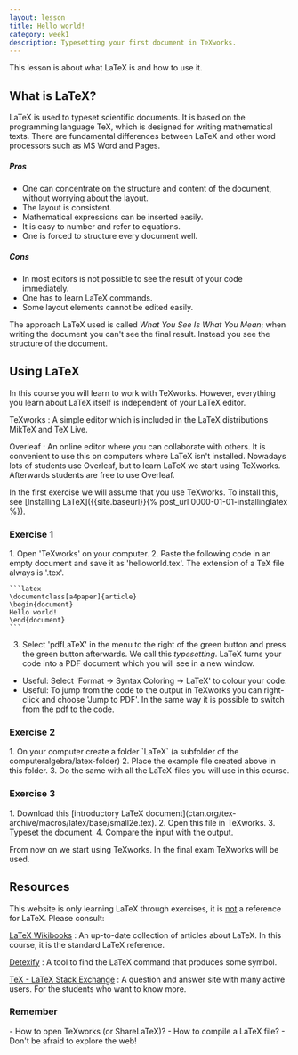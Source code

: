 ```yaml
---
layout: lesson
title: Hello world!
category: week1
description: Typesetting your first document in TeXworks.
---
```

This lesson is about what LaTeX is and how to use it.

What is LaTeX?
--------------

LaTeX is used to typeset scientific documents. It is based on the
programming language TeX, which is designed for writing mathematical
texts. There are fundamental differences between LaTeX and other word
processors such as MS Word and Pages.

##### Pros

-   One can concentrate on the structure and content of the document,
    without worrying about the layout.
-   The layout is consistent.
-   Mathematical expressions can be inserted easily.
-   It is easy to number and refer to equations.
-   One is forced to structure every document well.

##### Cons

-   In most editors is not possible to see the result of your
    code immediately.
-   One has to learn LaTeX commands.
-   Some layout elements cannot be edited easily.

The approach LaTeX used is called *What You See Is What You Mean*; when
writing the document you can't see the final result. Instead you see the
structure of the document.

Using LaTeX
-----------

In this course you will learn to work with TeXworks. However, everything
you learn about LaTeX itself is independent of your LaTeX editor.

TeXworks
:   A simple editor which is included in the LaTeX distributions MikTeX
    and TeX Live.

Overleaf
:   An online editor where you can collaborate with others. It is
    convenient to use this on computers where LaTeX isn't installed.
    Nowadays lots of students use Overleaf, but to learn LaTeX we start using TeXworks.
    Afterwards students are free to use Overleaf.

In the first exercise we will assume that you use TeXworks. To install
this, see [Installing LaTeX]({{site.baseurl}}{% post_url 0000-01-01-installinglatex %}).

<div class="panel panel-primary">
<h3 class="panel-heading panel-title">Exercise 1</h3>
<div class="panel-body">
1.  Open 'TeXworks' on your computer.
2.  Paste the following code in an empty document and save it as
    'helloworld.tex'. The extension of a TeX file always is '.tex'.

    ```latex
	\documentclass[a4paper]{article}
    \begin{document}
    Hello world!
    \end{document}
    ```

3. Select 'pdfLaTeX' in the menu to the right of the green button and
press the green button afterwards. We call this *typesetting*. LaTeX
turns your code into a PDF document which you will see in a new window.

-   Useful: Select 'Format -> Syntax Coloring -> LaTeX' to colour
    your code.
-   Useful: To jump from the code to the output in TeXworks you can
    right-click and choose 'Jump to PDF'. In the same way it is possible
    to switch from the pdf to the code.
</div></div>

<div class="panel panel-primary">
<h3 class="panel-heading panel-title">Exercise 2</h3>
<div class="panel-body">
1.  On your computer create a folder `LaTeX` (a subfolder of the computeralgebra/latex-folder)
2.  Place the example file created above in this folder.
3.  Do the same with all the LaTeX-files you will use in this course.
</div></div>

<div class="panel panel-primary">
<h3 class="panel-heading panel-title">Exercise 3</h3>
<div class="panel-body">
1.  Download this [introductory LaTeX document](ctan.org/tex-archive/macros/latex/base/small2e.tex).
2.  Open this file in TeXworks.
3.  Typeset the document.
4.  Compare the input with the output.
</div></div>

From now on we start using TeXworks. In the final exam TeXworks will be used.

Resources
---------

This website is only learning LaTeX through exercises, it is <u>not</u> a reference
for LaTeX. Please consult:

[LaTeX Wikibooks](https://en.wikibooks.org/wiki/LaTeX)
:   An up-to-date collection of articles about LaTeX. In this course, it is the standard LaTeX reference.

[Detexify](http://detexify.kirelabs.org/classify.html)
:   A tool to find the LaTeX command that produces some symbol.

[TeX - LaTeX Stack Exchange](http://tex.stackexchange.com)
:   A question and answer site with many active users. For the students who want to know more.

<div class="panel panel-success">
<h3 class="panel-heading panel-title"> Remember </h3>
<div class="panel-body">
- How to open TeXworks (or ShareLaTeX)?
- How to compile a LaTeX file?
- Don't be afraid to explore the web!

</div> </div>

